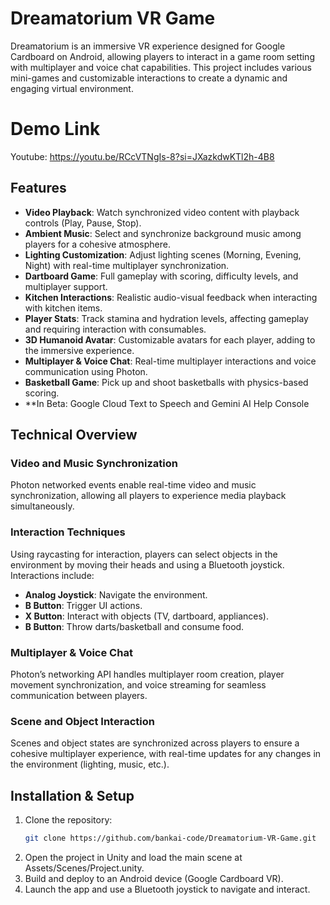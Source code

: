# Dreamatorium VR Game

Dreamatorium is an immersive VR experience designed for Google Cardboard on Android, allowing players to interact in a game room setting with multiplayer and voice chat capabilities. This project includes various mini-games and customizable interactions to create a dynamic and engaging virtual environment.

# Demo Link 
Youtube: https://youtu.be/RCcVTNgIs-8?si=JXazkdwKTl2h-4B8

## Features

- **Video Playback**: Watch synchronized video content with playback controls (Play, Pause, Stop).
- **Ambient Music**: Select and synchronize background music among players for a cohesive atmosphere.
- **Lighting Customization**: Adjust lighting scenes (Morning, Evening, Night) with real-time multiplayer synchronization.
- **Dartboard Game**: Full gameplay with scoring, difficulty levels, and multiplayer support.
- **Kitchen Interactions**: Realistic audio-visual feedback when interacting with kitchen items.
- **Player Stats**: Track stamina and hydration levels, affecting gameplay and requiring interaction with consumables.
- **3D Humanoid Avatar**: Customizable avatars for each player, adding to the immersive experience.
- **Multiplayer & Voice Chat**: Real-time multiplayer interactions and voice communication using Photon.
- **Basketball Game**: Pick up and shoot basketballs with physics-based scoring.
- **In Beta: Google Cloud Text to Speech and Gemini AI Help Console

## Technical Overview

### Video and Music Synchronization

Photon networked events enable real-time video and music synchronization, allowing all players to experience media playback simultaneously.

### Interaction Techniques

Using raycasting for interaction, players can select objects in the environment by moving their heads and using a Bluetooth joystick. Interactions include:
- **Analog Joystick**: Navigate the environment.
- **B Button**: Trigger UI actions.
- **X Button**: Interact with objects (TV, dartboard, appliances).
- **B Button**: Throw darts/basketball and consume food.

### Multiplayer & Voice Chat

Photon’s networking API handles multiplayer room creation, player movement synchronization, and voice streaming for seamless communication between players.

### Scene and Object Interaction

Scenes and object states are synchronized across players to ensure a cohesive multiplayer experience, with real-time updates for any changes in the environment (lighting, music, etc.).

## Installation & Setup

1. Clone the repository:  
   ```bash
   git clone https://github.com/bankai-code/Dreamatorium-VR-Game.git
2. Open the project in Unity and load the main scene at Assets/Scenes/Project.unity.
3. Build and deploy to an Android device (Google Cardboard VR).
4. Launch the app and use a Bluetooth joystick to navigate and interact.
